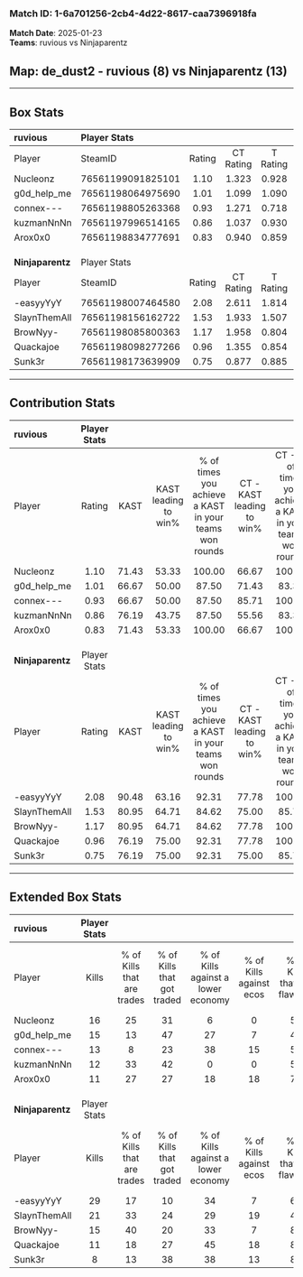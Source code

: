 ### Match ID: 1-6a701256-2cb4-4d22-8617-caa7396918fa  
**Match Date**: 2025-01-23  
**Teams**: ruvious vs Ninjaparentz  

## **Map**: de_dust2 - ruvious (8) vs Ninjaparentz (13)  
---  

## Box Stats  

| **ruvious**      | Player Stats      |        |           |          |       |       |       |         |        |      |     |
| :- | :- | :-: | :-: | :-: | :-: | :-: | :-: | :-: | :-: | :-: | :-: |
| Player           | SteamID           | Rating | CT Rating | T Rating | KAST  |  ADR  | Kills | Assists | Deaths | K/D  | HS% |
| Nucleonz         | 76561199091825101 |  1.10  |   1.323   |  0.928   | 71.43 | 77.7  |  16   |    4    |   16   | 1.00 | 56  |
| g0d_help_me      | 76561198064975690 |  1.01  |   1.099   |  1.090   | 66.67 | 78.1  |  15   |    5    |   17   | 0.88 | 60  |
| connex---        | 76561198805263368 |  0.93  |   1.271   |  0.718   | 66.67 | 79.7  |  13   |    5    |   17   | 0.76 | 53  |
| kuzmanNnNn       | 76561197996514165 |  0.86  |   1.037   |  0.930   | 76.19 | 68.8  |  12   |    3    |   19   | 0.63 | 75  |
| Arox0x0          | 76561198834777691 |  0.83  |   0.940   |  0.859   | 71.43 | 48.4  |  11   |    4    |   15   | 0.73 | 36  |
|                  |                   |        |           |          |       |       |       |         |        |      |     |
|                  |                   |        |           |          |       |       |       |         |        |      |     |
|                  |                   |        |           |          |       |       |       |         |        |      |     |
| **Ninjaparentz** | Player Stats      |        |           |          |       |       |       |         |        |      |     |
| Player           | SteamID           | Rating | CT Rating | T Rating | KAST  |  ADR  | Kills | Assists | Deaths | K/D  | HS% |
| -easyyYyY        | 76561198007464580 |  2.08  |   2.611   |  1.814   | 90.48 | 129.0 |  29   |    1    |   10   | 2.90 | 48  |
| SlaynThemAll     | 76561198156162722 |  1.53  |   1.933   |  1.507   | 80.95 | 101.3 |  21   |   10    |   14   | 1.50 | 52  |
| BrowNyy-         | 76561198085800363 |  1.17  |   1.958   |  0.804   | 80.95 | 60.1  |  15   |    3    |   12   | 1.25 | 20  |
| Quackajoe        | 76561198098277266 |  0.96  |   1.355   |  0.854   | 76.19 | 79.1  |  11   |   10    |   16   | 0.69 | 54  |
| Sunk3r           | 76561198173639909 |  0.75  |   0.877   |  0.885   | 76.19 | 53.9  |   8   |    3    |   15   | 0.53 | 62  |
---  

## Contribution Stats  

| **ruvious**      | Player Stats |       |                      |                                                        |                           |                                                             |                          |                                                            |
| :- | :-: | :-: | :-: | :-: | :-: | :-: | :-: | :-: |
| Player           |    Rating    | KAST  | KAST leading to win% | % of times you achieve a KAST in your teams won rounds | CT - KAST leading to win% | CT - % of times you achieve a KAST in your teams won rounds | T - KAST leading to win% | T - % of times you achieve a KAST in your teams won rounds |
| Nucleonz         |     1.10     | 71.43 |        53.33         |                         100.00                         |           66.67           |                           100.00                            |          33.33           |                           100.00                           |
| g0d_help_me      |     1.01     | 66.67 |        50.00         |                         87.50                          |           71.43           |                            83.33                            |          28.57           |                           100.00                           |
| connex---        |     0.93     | 66.67 |        50.00         |                         87.50                          |           85.71           |                           100.00                            |          14.29           |                           50.00                            |
| kuzmanNnNn       |     0.86     | 76.19 |        43.75         |                         87.50                          |           55.56           |                            83.33                            |          28.57           |                           100.00                           |
| Arox0x0          |     0.83     | 71.43 |        53.33         |                         100.00                         |           66.67           |                           100.00                            |          33.33           |                           100.00                           |
|                  |              |       |                      |                                                        |                           |                                                             |                          |                                                            |
|                  |              |       |                      |                                                        |                           |                                                             |                          |                                                            |
|                  |              |       |                      |                                                        |                           |                                                             |                          |                                                            |
| **Ninjaparentz** | Player Stats |       |                      |                                                        |                           |                                                             |                          |                                                            |
| Player           |    Rating    | KAST  | KAST leading to win% | % of times you achieve a KAST in your teams won rounds | CT - KAST leading to win% | CT - % of times you achieve a KAST in your teams won rounds | T - KAST leading to win% | T - % of times you achieve a KAST in your teams won rounds |
| -easyyYyY        |     2.08     | 90.48 |        63.16         |                         92.31                          |           77.78           |                           100.00                            |          50.00           |                           83.33                            |
| SlaynThemAll     |     1.53     | 80.95 |        64.71         |                         84.62                          |           75.00           |                            85.71                            |          55.56           |                           83.33                            |
| BrowNyy-         |     1.17     | 80.95 |        64.71         |                         84.62                          |           77.78           |                           100.00                            |          50.00           |                           66.67                            |
| Quackajoe        |     0.96     | 76.19 |        75.00         |                         92.31                          |           77.78           |                           100.00                            |          71.43           |                           83.33                            |
| Sunk3r           |     0.75     | 76.19 |        75.00         |                         92.31                          |           75.00           |                            85.71                            |          75.00           |                           100.00                           |
---  

## Extended Box Stats  

| **ruvious**      | Player Stats |                            |                            |                                    |                         |                              |                                 |        |                             |                                     |                          |                               |                            |
| :- | :-: | :-: | :-: | :-: | :-: | :-: | :-: | :-: | :-: | :-: | :-: | :-: | :-: |
| Player           |    Kills     | % of Kills that are trades | % of Kills that got traded | % of Kills against a lower economy | % of Kills against ecos | % of Kills that are flawless | % of Kills that are close duels | Deaths | % of Deaths that get traded | % of Deaths against a lower economy | % of Deaths against ecos | % of Deaths that are flawless | % of Deaths that are close |
| Nucleonz         |      16      |             25             |             31             |                 6                  |            0            |              56              |                6                |   16   |             13              |                  0                  |            0             |              81               |             0              |
| g0d_help_me      |      15      |             13             |             47             |                 27                 |            7            |              47              |               13                |   17   |             18              |                  0                  |            0             |              59               |             6              |
| connex---        |      13      |             8              |             23             |                 38                 |           15            |              54              |                8                |   17   |             24              |                  6                  |            0             |              65               |             0              |
| kuzmanNnNn       |      12      |             33             |             42             |                 0                  |            0            |              58              |                8                |   19   |             26              |                 11                  |            0             |              63               |             11             |
| Arox0x0          |      11      |             27             |             27             |                 18                 |           18            |              73              |                9                |   15   |             20              |                  0                  |            0             |              67               |             7              |
|                  |              |                            |                            |                                    |                         |                              |                                 |        |                             |                                     |                          |                               |                            |
|                  |              |                            |                            |                                    |                         |                              |                                 |        |                             |                                     |                          |                               |                            |
|                  |              |                            |                            |                                    |                         |                              |                                 |        |                             |                                     |                          |                               |                            |
| **Ninjaparentz** | Player Stats |                            |                            |                                    |                         |                              |                                 |        |                             |                                     |                          |                               |                            |
| Player           |    Kills     | % of Kills that are trades | % of Kills that got traded | % of Kills against a lower economy | % of Kills against ecos | % of Kills that are flawless | % of Kills that are close duels | Deaths | % of Deaths that get traded | % of Deaths against a lower economy | % of Deaths against ecos | % of Deaths that are flawless | % of Deaths that are close |
| -easyyYyY        |      29      |             17             |             10             |                 34                 |            7            |              62              |               14                |   10   |             30              |                 10                  |            0             |              50               |             0              |
| SlaynThemAll     |      21      |             33             |             24             |                 29                 |           19            |              43              |                0                |   14   |             43              |                 21                  |            7             |              43               |             7              |
| BrowNyy-         |      15      |             40             |             20             |                 33                 |            7            |              87              |                0                |   12   |             42              |                  8                  |            0             |              58               |             8              |
| Quackajoe        |      11      |             18             |             27             |                 45                 |           18            |              82              |                0                |   16   |             25              |                 25                  |            6             |              56               |             13             |
| Sunk3r           |      8       |             13             |             38             |                 38                 |           13            |              88              |                0                |   15   |             33              |                 20                  |            7             |              73               |             13             |
